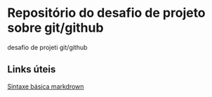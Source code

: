 #   Repositório do desafio de projeto sobre git/github
desafio de projeti git/github

## Links  úteis
[Sintaxe básica markdrown](https://www.markdownguide.org/basic-syntax/)
